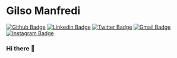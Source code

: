 # Gilso Manfredi

[![Github Badge](https://img.shields.io/badge/-Github-000?style=flat-square&logo=Github&logoColor=white&link=https://github.com/gilsomanfredi)](https://github.com/gilsomanfredi)
[![Linkedin Badge](https://img.shields.io/badge/-LinkedIn-blue?style=flat-square&logo=Linkedin&logoColor=white&link=https://www.linkedin.com/in/gilsomanfredi/)](https://www.linkedin.com/in/gilsomanfredi/)
[![Twitter Badge](https://img.shields.io/badge/-Twitter-1ca0f1?style=flat-square&labelColor=1ca0f1&logo=twitter&logoColor=white&link=https://twitter.com/gilsomanfredi)](https://twitter.com/gilsomanfredi)
[![Gmail Badge](https://img.shields.io/badge/-Gmail-c14438?style=flat-square&logo=Gmail&logoColor=white&link=mailto:gilso.manfredi@gmail.com)](mailto:gilso.manfredi@gmail.com)
[![Instagram Badge](https://img.shields.io/badge/-Instagram-C13584?style=flat-square&labelColor=C13584&logo=instagram&logoColor=white&link=https://www.instagram.com/gilso.manfredi/)](https://www.instagram.com/gilso.manfredi/)


### Hi there 👋

<!--
**gilsomanfredi/gilsomanfredi** is a ✨ _special_ ✨ repository because its `README.md` (this file) appears on your GitHub profile.

Here are some ideas to get you started:

- 🔭 I’m currently working on ...
- 🌱 I’m currently learning ...
- 👯 I’m looking to collaborate on ...
- 🤔 I’m looking for help with ...
- 💬 Ask me about ...
- 📫 How to reach me: ...
- 😄 Pronouns: ...
- ⚡ Fun fact: ...
-->
